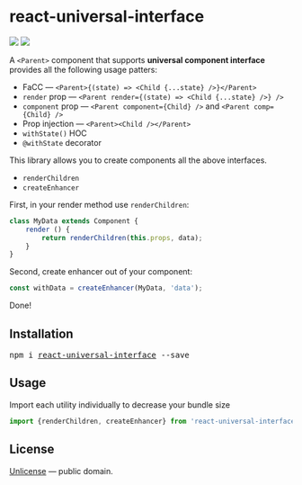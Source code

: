 # react-universal-interface

[![][npm-badge]][npm-url] [![][travis-badge]][travis-url]

A `<Parent>` component that supports **universal component interface** provides all the following usage patters:

- FaCC &mdash; `<Parent>{(state) => <Child {...state} />}</Parent>`
- `render` prop &mdash; `<Parent render={(state) => <Child {...state} />} />`
- `component` prop &mdash; `<Parent component={Child} />` and `<Parent comp={Child} />`
- Prop injection &mdash; `<Parent><Child /></Parent>`
- `withState()` HOC
- `@withState` decorator

This library allows you to create components all the above interfaces.

- `renderChildren`
- `createEnhancer`

First, in your render method use `renderChildren`:

```js
class MyData extends Component {
    render () {
        return renderChildren(this.props, data);
    }
}
```

Second, create enhancer out of your component:

```js
const withData = createEnhancer(MyData, 'data');
```

Done!


## Installation

<pre>
npm i <a href="https://www.npmjs.com/package/react-universal-interface">react-universal-interface</a> --save
</pre>


## Usage

Import each utility individually to decrease your bundle size

```js
import {renderChildren, createEnhancer} from 'react-universal-interface';
```


## License

[Unlicense](./LICENSE) &mdash; public domain.


[npm-url]: https://www.npmjs.com/package/react-universal-interface
[npm-badge]: https://img.shields.io/npm/v/react-universal-interface.svg
[travis-url]: https://travis-ci.org/streamich/react-universal-interface
[travis-badge]: https://travis-ci.org/streamich/react-universal-interface.svg?branch=master
